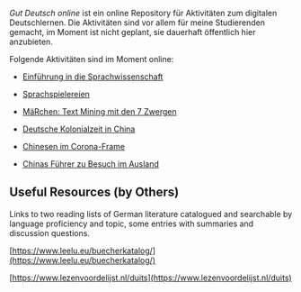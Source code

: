 *Gut Deutsch online* ist ein online Repository für Aktivitäten zum digitalen Deutschlernen. Die Aktivitäten sind vor allem für meine Studierenden gemacht, im Moment ist nicht geplant, sie dauerhaft öffentlich hier anzubieten. 

Folgende Aktivitäten sind im Moment online: 

- [Einführung in die Sprachwissenschaft](linguistik/main.html)

- [Sprachspielereien](sprachspielereien/docs/index.html)

- [MäRchen: Text Mining mit den 7 Zwergen](maerchen/docs/about.html)

- [Deutsche Kolonialzeit in China](qingdao/main.html)

- [Chinesen im Corona-Frame](framing/main.html)

- [Chinas Führer zu Besuch im Ausland](auslandsbesuche/main.html)



## Useful Resources (by Others)

Links to two reading lists of German literature catalogued and searchable by language proficiency and topic, some entries with summaries and discussion questions. 

[https://www.leelu.eu/buecherkatalog/](https://www.leelu.eu/buecherkatalog/)

[https://www.lezenvoordelijst.nl/duits](https://www.lezenvoordelijst.nl/duits)